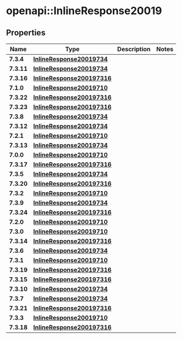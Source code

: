 # openapi::InlineResponse20019

## Properties
Name | Type | Description | Notes
------------ | ------------- | ------------- | -------------
**7.3.4** | [**InlineResponse20019734**](inline_response_200_19_7_3_4.md) |  | 
**7.3.11** | [**InlineResponse20019734**](inline_response_200_19_7_3_4.md) |  | 
**7.3.16** | [**InlineResponse200197316**](inline_response_200_19_7_3_16.md) |  | 
**7.1.0** | [**InlineResponse20019710**](inline_response_200_19_7_1_0.md) |  | 
**7.3.22** | [**InlineResponse200197316**](inline_response_200_19_7_3_16.md) |  | 
**7.3.23** | [**InlineResponse200197316**](inline_response_200_19_7_3_16.md) |  | 
**7.3.8** | [**InlineResponse20019734**](inline_response_200_19_7_3_4.md) |  | 
**7.3.12** | [**InlineResponse20019734**](inline_response_200_19_7_3_4.md) |  | 
**7.2.1** | [**InlineResponse20019710**](inline_response_200_19_7_1_0.md) |  | 
**7.3.13** | [**InlineResponse20019734**](inline_response_200_19_7_3_4.md) |  | 
**7.0.0** | [**InlineResponse20019710**](inline_response_200_19_7_1_0.md) |  | 
**7.3.17** | [**InlineResponse200197316**](inline_response_200_19_7_3_16.md) |  | 
**7.3.5** | [**InlineResponse20019734**](inline_response_200_19_7_3_4.md) |  | 
**7.3.20** | [**InlineResponse200197316**](inline_response_200_19_7_3_16.md) |  | 
**7.3.2** | [**InlineResponse20019710**](inline_response_200_19_7_1_0.md) |  | 
**7.3.9** | [**InlineResponse20019734**](inline_response_200_19_7_3_4.md) |  | 
**7.3.24** | [**InlineResponse200197316**](inline_response_200_19_7_3_16.md) |  | 
**7.2.0** | [**InlineResponse20019710**](inline_response_200_19_7_1_0.md) |  | 
**7.3.0** | [**InlineResponse20019710**](inline_response_200_19_7_1_0.md) |  | 
**7.3.14** | [**InlineResponse200197316**](inline_response_200_19_7_3_16.md) |  | 
**7.3.6** | [**InlineResponse20019734**](inline_response_200_19_7_3_4.md) |  | 
**7.3.1** | [**InlineResponse20019710**](inline_response_200_19_7_1_0.md) |  | 
**7.3.19** | [**InlineResponse200197316**](inline_response_200_19_7_3_16.md) |  | 
**7.3.15** | [**InlineResponse200197316**](inline_response_200_19_7_3_16.md) |  | 
**7.3.10** | [**InlineResponse20019734**](inline_response_200_19_7_3_4.md) |  | 
**7.3.7** | [**InlineResponse20019734**](inline_response_200_19_7_3_4.md) |  | 
**7.3.21** | [**InlineResponse200197316**](inline_response_200_19_7_3_16.md) |  | 
**7.3.3** | [**InlineResponse20019710**](inline_response_200_19_7_1_0.md) |  | 
**7.3.18** | [**InlineResponse200197316**](inline_response_200_19_7_3_16.md) |  | 


